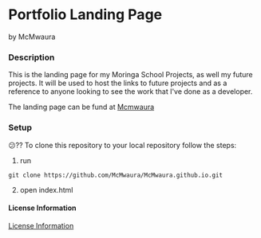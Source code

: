 # Portfolio Landing Page

by McMwaura

### Description

This is the landing page for my Moringa School Projects, as well my future projects. It will be used to host the links to future projects and as a reference to anyone looking to see the work that I've done as a developer.



The landing page can be fund at [Mcmwaura](https://McMwaura.github.io)

### Setup
:confused:?? To clone this repository to your local repository follow the steps:
1. run

```
git clone https://github.com/McMwaura/McMwaura.github.io.git

```

2. open index.html


#### License Information
 [License Information](./license/license.md)
